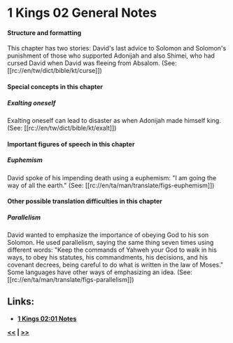 # 1 Kings 02 General Notes #

#### Structure and formatting ####

This chapter has two stories: David's last advice to Solomon and Solomon's punishment of those who supported Adonijah and also Shimei, who had cursed David when David was fleeing from Absalom. (See: [[rc://en/tw/dict/bible/kt/curse]])

#### Special concepts in this chapter ####

##### Exalting oneself #####
Exalting oneself can lead to disaster as when Adonijah made himself king. (See: [[rc://en/tw/dict/bible/kt/exalt]])

#### Important figures of speech in this chapter ####

##### Euphemism #####
David spoke of his impending death using a euphemism: "I am going the way of all the earth." (See: [[rc://en/ta/man/translate/figs-euphemism]])

#### Other possible translation difficulties in this chapter ####

##### Parallelism #####

David wanted to emphasize the importance of obeying God to his son Solomon. He used parallelism, saying the same thing seven times using different words: "Keep the commands of Yahweh your God to walk in his ways, to obey his statutes, his commandments, his decisions, and his covenant decrees, being careful to do what is written in the law of Moses." Some languages have other ways of emphasizing an idea. (See: [[rc://en/ta/man/translate/figs-parallelism]])

## Links: ##

* __[1 Kings 02:01 Notes](./01.md)__

__[<<](../01/intro.md) | [>>](../03/intro.md)__
